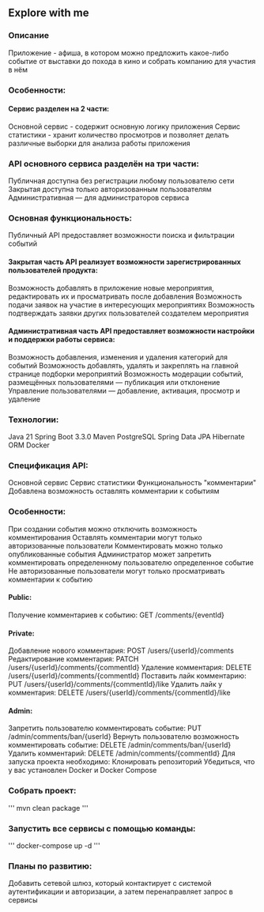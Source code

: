 ## Explore with me
### Описание
Приложение - афиша, в котором можно предложить какое-либо событие от выставки до похода в кино и собрать компанию для участия в нём

### Особенности:
#### Сервис разделен на 2 части:
  Основной сервис - содержит основную логику приложения
  Сервис статистики - хранит количество просмотров и позволяет делать различные выборки для анализа работы приложения
### API основного сервиса разделён на три части:
  Публичная доступна без регистрации любому пользователю сети
  Закрытая доступна только авторизованным пользователям
  Административная — для администраторов сервиса
### Основная функциональность:
Публичный API предоставляет возможности поиска и фильтрации событий
#### Закрытая часть API реализует возможности зарегистрированных пользователей продукта:
  Возможность добавлять в приложение новые мероприятия, редактировать их и просматривать после добавления
  Возможность подачи заявок на участие в интересующих мероприятиях
  Возможность подтверждать заявки других пользователей создателем мероприятия
#### Административная часть API предоставляет возможности настройки и поддержки работы сервиса:
  Возможность добавления, изменения и удаления категорий для событий
  Возможность добавлять, удалять и закреплять на главной странице подборки мероприятий
  Возможность модерации событий, размещённых пользователями — публикация или отклонение
  Управление пользователями — добавление, активация, просмотр и удаление
### Технологии:
  Java 21
  Spring Boot 3.3.0
  Maven
  PostgreSQL
  Spring Data JPA
  Hibernate ORM
  Docker
### Спецификация API:
  Основной сервис
  Сервис статистики
  Функциональность "комментарии"
  Добавлена возможность оставлять комментарии к событиям
### Особенности:
При создании события можно отключить возможность комментирования
Оставлять комментарии могут только авторизованные пользователи
Комментировать можно только опубликованные события
Администратор может запретить комментировать определенному пользователю определенное событие
Не авторизованные пользователи могут только просматривать комментарии к событию
#### Public:
Получение комментариев к событию: GET /comments/{eventId}
#### Private:
Добавление нового комментария: POST /users/{userId}/comments
Редактирование комментария: PATCH /users/{userId}/comments/{commentId}
Удаление комментария: DELETE /users/{userId}/comments/{commentId}
Поставить лайк комментарию: PUT /users/{userId}/comments/{commentId}/like
Удалить лайк у комментария: DELETE /users/{userId}/comments/{commentId}/like
#### Admin:
Запретить пользователю комментировать событие: PUT /admin/comments/ban/{userId}
Вернуть пользователю возможность комментировать событие: DELETE /admin/comments/ban/{userId}
Удалить комментарий: DELETE /admin/comments/{commentId}
Для запуска проекта необходимо:
Клонировать репозиторий
Убедиться, что у вас установлен Docker и Docker Compose
### Собрать проект:
'''
mvn clean package
'''
### Запустить все сервисы с помощью команды:
'''
docker-compose up -d
'''
### Планы по развитию:
Добавить сетевой шлюз, который контактирует с системой аутентификации и авторизации, а затем перенаправляет запрос в сервисы
